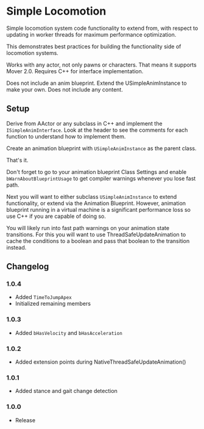 # Simple Locomotion

Simple locomotion system code functionality to extend from, with respect to updating in worker threads for maximum performance optimization.

This demonstrates best practices for building the functionality side of locomotion systems.

Works with any actor, not only pawns or characters. That means it supports Mover 2.0. Requires C++ for interface implementation.

Does not include an anim blueprint. Extend the USimpleAnimInstance to make your own. Does not include any content.

## Setup

Derive from AActor or any subclass in C++ and implement the `ISimpleAnimInterface`. Look at the header to see the comments for each function to understand how to implement them.

Create an animation blueprint with `USimpleAnimInstance` as the parent class.

That's it.

Don't forget to go to your animation blueprint Class Settings and enable `bWarnAboutBlueprintUsage` to get compiler warnings whenever you lose fast path.

Next you will want to either subclass `USimpleAnimInstance` to extend functionality, or extend via the Animation Blueprint. However, animation blueprint running in a virtual machine is a significant performance loss so use C++ if you are capable of doing so.

You will likely run into fast path warnings on your animation state transitions. For this you will want to use ThreadSafeUpdateAnimation to cache the conditions to a boolean and pass that boolean to the transition instead.

## Changelog

### 1.0.4
* Added `TimeToJumpApex`
* Initialized remaining members

### 1.0.3
* Added `bHasVelocity` and `bHasAcceleration`

### 1.0.2
* Added extension points during NativeThreadSafeUpdateAnimation()

### 1.0.1
* Added stance and gait change detection

### 1.0.0
* Release